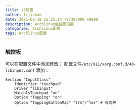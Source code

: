 ```yaml
---
title: i3配置
author: lijiabao
date: 2021-02-18 15:25:14.797307900 +0800
description: Archlinux触控板设置
categories: Archlinux配置
tags: Archlinux配置
---
```


### 触控板

可以在配置文件中添加修改：
配置文件`/etc/X11/xorg.conf.d/40-libinput.conf`
添加：
```
Section "InputClass"
	Identifier "touchpad"
	Driver "libinput"
	MatchlsTouchpad "on"
	Option "Tapping" "on"
	Option "TappingButtonMap" "lrm"/"lmr" # 有两种
```